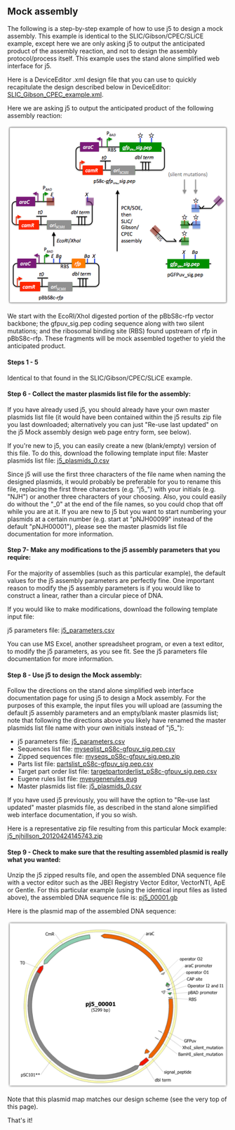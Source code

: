 ## Mock assembly

The following is a step-by-step example of how to use j5 to design a mock assembly. This example is identical to the SLIC/Gibson/CPEC/SLiCE example, except here we are only asking j5 to output the anticipated product of the assembly reaction, and not to design the assembly protocol/process itself. This example uses the stand alone simplified web interface for j5.

Here is a DeviceEditor .xml design file that you can use to quickly recapitulate the design described below in DeviceEditor: [SLIC_Gibson_CPEC_example.xml](../../documents/SLIC_Gibson_CPEC_example.xml).

Here we are asking j5 to output the anticipated product of the following assembly reaction:

![](../../images/pastedImage65.png)

We start with the EcoRI/XhoI digested portion of the pBbS8c-rfp vector backbone; the gfpuv_sig.pep coding sequence along with two silent mutations; and the ribosomal binding site (RBS) found upstream of rfp in pBbS8c-rfp. These fragments will be mock assembled together to yield the anticipated product. 

#### Steps 1 - 5

Identical to that found in the SLIC/Gibson/CPEC/SLiCE example.

#### Step 6 - Collect the master plasmids list file for the assembly:

If you have already used j5, you should already have your own master plasmids list file (it would have been contained within the j5 results zip file you last downloaded; alternatively you can just "Re-use last updated" on the j5 Mock assembly design web page entry form, see below).

If you're new to j5, you can easily create a new (blank/empty) version of this file. To do this, download the following template input file:
Master plasmids list file: [j5_plasmids_0.csv](http://j5.jbei.org/j5manual/attachments/j5_plasmids_02.csv)

Since j5 will use the first three characters of the file name when naming the designed plasmids, it would probably be preferable for you to rename this file, replacing the first three characters (e.g. "j5_") with your initials (e.g. "NJH") or another three characters of your choosing. Also, you could easily do without the "_0" at the end of the file names, so you could chop that off while you are at it. If you are new to j5 but you want to start numbering your plasmids at a certain number (e.g. start at "pNJH00099" instead of the default "pNJH00001"), please see the master plasmids list file documentation for more information.

#### Step 7- Make any modifications to the j5 assembly parameters that you require:

For the majority of assemblies (such as this particular example), the default values for the j5 assembly parameters are perfectly fine. One important reason to modify the j5 assembly parameters is if you would like to construct a linear, rather than a circular piece of DNA.

If you would like to make modifications, download the following template input file:

j5 parameters file: [j5_parameters.csv](http://j5.jbei.org/j5manual/attachments/j5_parameters.csv)

You can use MS Excel, another spreadsheet program, or even a text editor, to modify the j5 parameters, as you see fit. See the j5 parameters file documentation for more information.

#### Step 8 - Use j5 to design the Mock assembly:

Follow the directions on the stand alone simplified web interface documentation page for using j5 to design a Mock assembly. For the purposes of this example, the input files you will upload are (assuming the default j5 assembly parameters and an empty/blank master plasmids list; note that following the directions above you likely have renamed the master plasmids list file name with your own initials instead of "j5_"):

  - j5 parameters file: [j5_parameters.csv](http://j5.jbei.org/j5manual/attachments/j5_parameters.csv) 
  - Sequences list file: [myseqlist_pS8c-gfpuv_sig.pep.csv](http://j5.jbei.org/j5manual/attachments/myseqlist_pS8c-gfpuv_1.csv)
  - Zipped sequences file: [myseqs_pS8c-gfpuv_sig.pep.zip](http://j5.jbei.org/j5manual/attachments/myseqs_pS8c-gfpuv_sig1.zip)
  - Parts list file: [partslist_pS8c-gfpuv_sig.pep.csv](http://j5.jbei.org/j5manual/attachments/partslist_pS8c-gfpuv_1.csv)
  - Target part order list file: [targetpartorderlist_pS8c-gfpuv_sig.pep.csv](http://j5.jbei.org/j5manual/attachments/targetpartorderlist_p3.csv)
  - Eugene rules list file: [myeugenerules.eug](http://j5.jbei.org/j5manual/attachments/myeugenerules2.eug)
  - Master plasmids list file: [j5_plasmids_0.csv](http://j5.jbei.org/j5manual/attachments/j5_plasmids_01.csv)

If you have used j5 previously, you will have the option to "Re-use last updated" master plasmids file, as described in the stand alone simplified web interface documentation, if you so wish.

Here is a representative zip file resulting from this particular Mock example: [j5_njhillson_20120424145743.zip](http://j5.jbei.org/j5manual/attachments/j5_njhillson_20120424.zip)

#### Step 9 - Check to make sure that the resulting assembled plasmid is really what you wanted:

Unzip the j5 zipped results file, and open the assembled DNA sequence file with a vector editor such as the JBEI Registry Vector Editor, VectorNTI, ApE or Gentle.
For this particular example (using the identical input files as listed above), the assembled DNA sequence file is: [pj5_00001.gb](http://j5.jbei.org/j5manual/attachments/pj5_000010.gb)

Here is the plasmid map of the assembled DNA sequence:

![](../../images/pj5_00001_plasmid_map.png)

Note that this plasmid map matches our design scheme (see the very top of this page).

That's it!